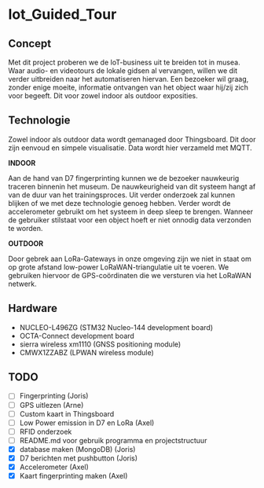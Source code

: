 # Iot_Guided_Tour
## Concept

Met dit project proberen we de IoT-business uit te breiden tot in musea. Waar audio- en videotours de lokale gidsen al vervangen, willen we dit verder uitbreiden naar het automatiseren hiervan. Een bezoeker wil graag, zonder enige moeite, informatie ontvangen van het object waar hij/zij zich voor begeeft. Dit voor zowel indoor als outdoor exposities.

## Technologie

Zowel indoor als outdoor data wordt gemanaged door Thingsboard. Dit door zijn eenvoud en simpele visualisatie. Data wordt hier verzameld met MQTT.

**INDOOR**

Aan de hand van D7 fingerprinting kunnen we de bezoeker nauwkeurig traceren binnenin het museum. De nauwkeurigheid van dit systeem hangt af van de duur van het trainingsproces. Uit verder onderzoek zal kunnen blijken of we met deze technologie genoeg hebben.
Verder wordt de accelerometer gebruikt om het systeem in deep sleep te brengen. Wanneer de gebruiker stilstaat voor een object hoeft er niet onnodig data verzonden te worden.

**OUTDOOR**

Door gebrek aan LoRa-Gateways in onze omgeving zijn we niet in staat om op grote afstand low-power LoRaWAN-triangulatie uit te voeren. We gebruiken hiervoor de GPS-coördinaten die we versturen via het LoRaWAN netwerk.

## Hardware
* NUCLEO-L496ZG (STM32 Nucleo-144 development board)
* OCTA-Connect development board
* sierra wireless xm1110 (GNSS positioning module)
* CMWX1ZZABZ (LPWAN wireless module)

## TODO
- [ ] Fingerprinting (Joris)
- [ ] GPS uitlezen (Arne)
- [ ] Custom kaart in Thingsboard
- [ ] Low Power emission in D7 en LoRa (Axel)
- [ ] RFID onderzoek
- [ ] README.md voor gebruik programma en projectstructuur
- [x] database maken (MongoDB) (Joris)
- [x] D7 berichten met pushbutton (Joris)
- [x] Accelerometer (Axel)
- [x] Kaart fingerprinting maken (Axel)
